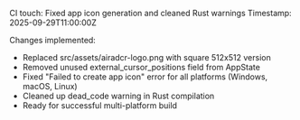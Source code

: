 CI touch: Fixed app icon generation and cleaned Rust warnings
Timestamp: 2025-09-29T11:00:00Z

Changes implemented:
- Replaced src/assets/airadcr-logo.png with square 512x512 version
- Removed unused external_cursor_positions field from AppState
- Fixed "Failed to create app icon" error for all platforms (Windows, macOS, Linux)
- Cleaned up dead_code warning in Rust compilation
- Ready for successful multi-platform build